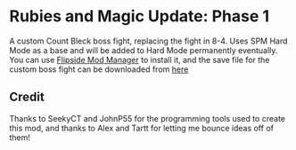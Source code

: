 # Rubies and Magic Update: Phase 1
A custom Count Bleck boss fight, replacing the fight in 8-4. Uses SPM Hard Mode as a base and will be added to Hard Mode permanently eventually.
You can use [Flipside Mod Manager](https://github.com/L5050/Flipside-Mod-Manager) to install it, and the save file for the custom boss fight can be downloaded from [here](https://github.com/L5050/Hard-Mode-Rubies-and-Magic/releases/tag/SaveFile)

## Credit
Thanks to SeekyCT and JohnP55 for the programming tools used to create this mod, and thanks to Alex and Tartt for letting me bounce ideas off of them!
